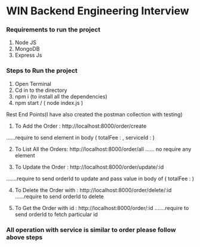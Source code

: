 # WIN Backend Engineering Interview

### Requirements to run the project
1. Node JS
2. MongoDB
3. Express Js

### Steps to Run the project
1. Open Terminal
2. Cd in to the directory
3. npm i (to install all the dependencies)
4. npm start / ( node index.js )

Rest End Points(I have also created the postman collection with testing)
1. To Add the Order : http://localhost:8000/order/create

  ......require to send element in body  ( totalFee : , serviceId : )
   
2. To List All the Orders: http://localhost:8000/order/all
   ...... no require any element
    
3. To Update the Order : http://localhost:8000/order/update/:id

  .......require to send orderId to update and pass value in body of ( totalFee : )
  
4. To Delete the Order with : http://localhost:8000/order/delete/:id
    ......require to send orderId to delete
    
5. To Get the Order with id : http://localhost:8000/order/:id
    .......require to send orderId to fetch particular id
    
    
### All operation with service is similar to order please follow above steps

